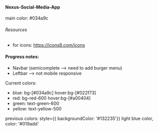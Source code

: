 #### Nexus-Social-Media-App

main color: #034a9c

###### Resources
- for icons: https://icons8.com/icons

#### Progress notes:
- Navbar (semicomplete --> need to add burger menu)
- Leftbar --> not mobile responsive

Current colors:
- blue: bg-[#034a9c]  hover:bg-[#022f73]
- red: bg-red-600 hover:bg-[#a00404]
- green: text-green-600
- yellow: text-yellow-500

previous colors: style={{ backgroundColor: '#132235'}}
light blue color, color: '#019add'
